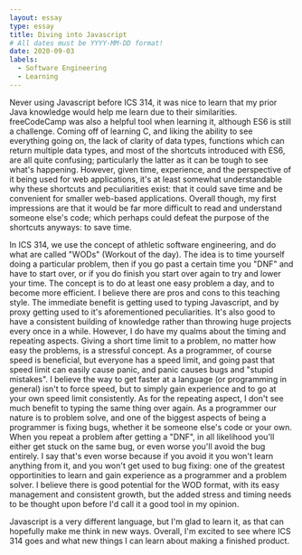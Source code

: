 ```yaml
---
layout: essay
type: essay
title: Diving into Javascript
# All dates must be YYYY-MM-DD format!
date: 2020-09-03
labels:
  - Software Engineering
  - Learning
---
```


Never using Javascript before ICS 314, it was nice to learn that my prior Java knowledge would help me learn due to their similarities. freeCodeCamp was also a helpful tool when learning it, although ES6 is still a challenge. Coming off of learning C, and liking the ability to see everything going on, the lack of clarity of data types, functions which can return multiple data types, and most of the shortcuts introduced with ES6, are all quite confusing; particularly the latter as it can be tough to see what's happening. However, given time, experience, and the perspective of it being used for web applications, it's at least somewhat understandable why these shortcuts and peculiarities exist: that it could save time and be convenient for smaller web-based applications. Overall though, my first impressions are that it would be far more difficult to read and understand someone else's code; which perhaps could defeat the purpose of the shortcuts anyways: to save time.

In ICS 314, we use the concept of athletic software engineering, and do what are called "WODs" (Workout of the day). The idea is to time yourself doing a particular problem, then if you go past a certain time you "DNF" and have to start over, or if you do finish you start over again to try and lower your time. The concept is to do at least one easy problem a day, and to become more efficient. I believe there are pros and cons to this teaching style. The immediate benefit is getting used to typing Javascript, and by proxy getting used to it's aforementioned peculiarities. It's also good to have a consistent building of knowledge rather than throwing huge projects every once in a while. However, I do have my qualms about the timing and repeating aspects. Giving a short time limit to a problem, no matter how easy the problems, is a stressful concept. As a programmer, of course speed is beneficial, but everyone has a speed limit, and going past that speed limit can easily cause panic, and panic causes bugs and "stupid mistakes". I believe the way to get faster at a language (or programming in general) isn't to force speed, but to simply gain experience and to go at your own speed limit consistently. As for the repeating aspect, I don't see much benefit to typing the same thing over again. As a programmer our nature is to problem solve, and one of the biggest aspects of being a programmer is fixing bugs, whether it be someone else's code or your own. When you repeat a problem after getting a "DNF", in all likelihood you'll either get stuck on the same bug, or even worse you'll avoid the bug entirely. I say that's even worse because if you avoid it you won't learn anything from it, and you won't get used to bug fixing: one of the greatest opportinities to learn and gain experience as a programmer and a problem solver. I believe there is good potential for the WOD format, with its easy management and consistent growth, but the added stress and timing needs to be thought upon before I'd call it a good tool in my opinion.

Javascript is a very different language, but I'm glad to learn it, as that can hopefully make me think in new ways. Overall, I'm excited to see where ICS 314 goes and what new things I can learn about making a finished product.

